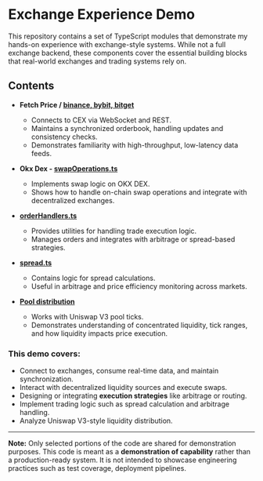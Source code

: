 # Exchange Experience Demo

This repository contains a set of TypeScript modules that demonstrate my hands-on experience with exchange-style systems.
While not a full exchange backend, these components cover the essential building blocks that real-world exchanges and trading systems rely on.

## Contents

- **Fetch Price / [binance, bybit, bitget](../../packages/api-clients/src/blockchain/)**
  - Connects to CEX via WebSocket and REST.
  - Maintains a synchronized orderbook, handling updates and consistency checks.
  - Demonstrates familiarity with high-throughput, low-latency data feeds.

- **Okx Dex - [swapOperations.ts](./Okx%20Dex%20-%20swapOperations.ts)**
  - Implements swap logic on OKX DEX.
  - Shows how to handle on-chain swap operations and integrate with decentralized exchanges.

- **[orderHandlers.ts](./orderHandlers.ts)**
  - Provides utilities for handling trade execution logic.
  - Manages orders and integrates with arbitrage or spread-based strategies.

- **[spread.ts](./spread.ts)**
  - Contains logic for spread calculations.
  - Useful in arbitrage and price efficiency monitoring across markets.

- **[Pool distribution](../../packages/api-clients/src/blockchain/onchain/pools/ticks.ts)**
  - Works with Uniswap V3 pool ticks.
  - Demonstrates understanding of concentrated liquidity, tick ranges, and how liquidity impacts price execution.

### This demo covers:

- Connect to exchanges, consume real-time data, and maintain synchronization.
- Interact with decentralized liquidity sources and execute swaps.
- Designing or integrating **execution strategies** like arbitrage or routing.
- Implement trading logic such as spread calculation and arbitrage handling.
- Analyze Uniswap V3-style liquidity distribution.

---

**Note:** Only selected portions of the code are shared for demonstration purposes. This code is meant as a **demonstration of capability** rather than a production-ready system. It is not intended to showcase engineering practices such as test coverage, deployment pipelines.
